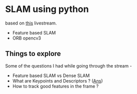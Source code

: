 # SLAM using python
based on [this](https://www.youtube.com/watch?v=7Hlb8YX2-W8) livestream.

- Feature based SLAM
- ORB opencv3

## Things to explore
Some of the questions I had while going through the stream - 
- Feature based SLAM vs Dense SLAM
- What are Keypoints and Descriptors ? ([Ans](https://answers.opencv.org/question/37985/meaning-of-keypoints-and-descriptors/))
- How to track good features in the frame ?